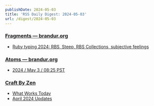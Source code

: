 ```yaml
---
publishDate: 2024-05-03
title: 'RSS Daily Digest: 2024-05-03'
url: /digest/2024-05-03
---
```


### [Fragments — brandur.org](https://brandur.org/)

  * [Ruby typing 2024: RBS, Steep, RBS Collections, subjective feelings](https://brandur.org/fragments/ruby-typing-2024)
  
### [Atoms  — brandur.org](https://brandur.org/)

  * [2024 / May 3 / 08:25 PST](https://brandur.org/atoms/gsucaxc)
  
### [Craft By Zen](https://craftbyzen.com/)

  * [What Works Today](https://craftbyzen.com/blog/2024-05-02-just-start/)
  * [April 2024 Updates](https://craftbyzen.com/blog/2024-05-02-newsletter-april-2024-updates/)
  

